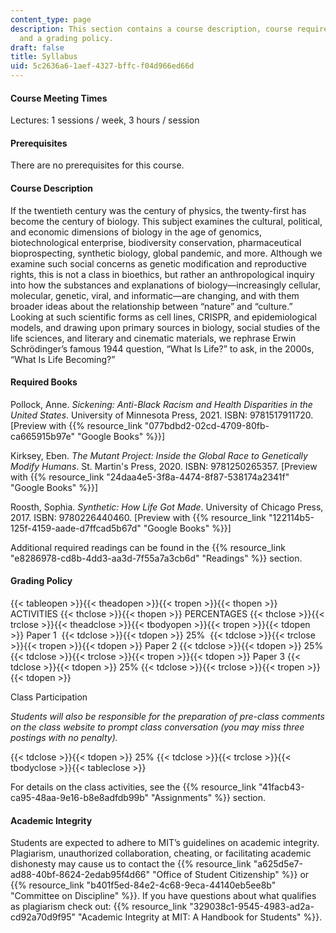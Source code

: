 ```yaml
---
content_type: page
description: This section contains a course description, course requirements, readings,
  and a grading policy.
draft: false
title: Syllabus
uid: 5c2636a6-1aef-4327-bffc-f04d966ed66d
---
```

#### Course Meeting Times

Lectures: 1 sessions / week, 3 hours / session

#### Prerequisites

There are no prerequisites for this course.

#### Course Description

If the twentieth century was the century of physics, the twenty-first has become the century of biology. This subject examines the cultural, political, and economic dimensions of biology in the age of genomics, biotechnological enterprise, biodiversity conservation, pharmaceutical bioprospecting, synthetic biology, global pandemic, and more. Although we examine such social concerns as genetic modification and reproductive rights, this is not a class in bioethics, but rather an anthropological inquiry into how the substances and explanations of biology—increasingly cellular, molecular, genetic, viral, and informatic—are changing, and with them broader ideas about the relationship between “nature” and “culture.” Looking at such scientific forms as cell lines, CRISPR, and epidemiological models, and drawing upon primary sources in biology, social studies of the life sciences, and literary and cinematic materials, we rephrase Erwin Schrödinger’s famous 1944 question, “What Is Life?” to ask, in the 2000s, “What Is Life Becoming?”

#### Required Books

Pollock, Anne. *Sickening: Anti-Black Racism and Health Disparities in the United States*. University of Minnesota Press, 2021. ISBN: ‎9781517911720. \[Preview with {{% resource_link "077bdbd2-02cd-4709-80fb-ca665915b97e" "Google Books" %}}\]

Kirksey, Eben. *The Mutant Project: Inside the Global Race to Genetically Modify Humans*. St. Martin's Press, 2020. ISBN: ‎9781250265357. \[Preview with {{% resource_link "24daa4e5-3f8a-4474-8f87-538174a2341f" "Google Books" %}}\]

Roosth, Sophia. *Synthetic: How Life Got Made*. University of Chicago Press, 2017. ISBN: ‎9780226440460. \[Preview with {{% resource_link "122114b5-125f-4159-aade-d7ffcad5b67d" "Google Books" %}}\]

Additional required readings can be found in the {{% resource_link "e8286978-cd8b-4dd3-aa3d-7f55a7a3cb6d" "Readings" %}} section.

#### Grading Policy

{{< tableopen >}}{{< theadopen >}}{{< tropen >}}{{< thopen >}}
ACTIVITIES
{{< thclose >}}{{< thopen >}}
PERCENTAGES
{{< thclose >}}{{< trclose >}}{{< theadclose >}}{{< tbodyopen >}}{{< tropen >}}{{< tdopen >}}
Paper 1 
{{< tdclose >}}{{< tdopen >}}
25% 
{{< tdclose >}}{{< trclose >}}{{< tropen >}}{{< tdopen >}}
Paper 2
{{< tdclose >}}{{< tdopen >}}
25%
{{< tdclose >}}{{< trclose >}}{{< tropen >}}{{< tdopen >}}
Paper 3
{{< tdclose >}}{{< tdopen >}}
25%
{{< tdclose >}}{{< trclose >}}{{< tropen >}}{{< tdopen >}}

Class Participation

*Students will also be responsible for the preparation of pre-class comments on the class website to prompt class conversation (you may miss three postings with no penalty).*

{{< tdclose >}}{{< tdopen >}}
25%
{{< tdclose >}}{{< trclose >}}{{< tbodyclose >}}{{< tableclose >}}

For details on the class activities, see the {{% resource_link "41facb43-ca95-48aa-9e16-b8e8adfdb99b" "Assignments" %}} section.

#### Academic Integrity

Students are expected to adhere to MIT’s guidelines on academic integrity. Plagiarism, unauthorized collaboration, cheating, or facilitating academic dishonesty may cause us to contact the {{% resource_link "a625d5e7-ad88-40bf-8624-2edab95f4d66" "Office of Student Citizenship" %}} or {{% resource_link "b401f5ed-84e2-4c68-9eca-44140eb5ee8b" "Committee on Discipline" %}}. If you have questions about what qualifies as plagiarism check out: {{% resource_link "329038c1-9545-4983-ad2a-cd92a70d9f95" "Academic Integrity at MIT: A Handbook for Students" %}}.